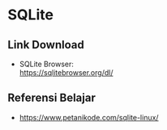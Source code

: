 # SQLite

## Link Download
- SQLite Browser:\
  https://sqlitebrowser.org/dl/

## Referensi Belajar
- https://www.petanikode.com/sqlite-linux/